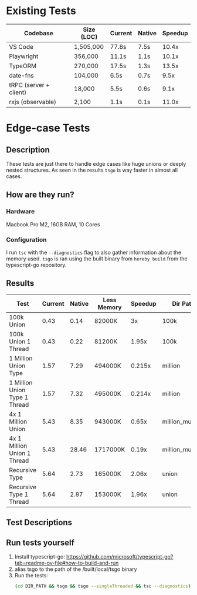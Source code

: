 # Existing Tests

| Codebase               | Size (LOC) | Current | Native | Speedup |
| ---------------------- | ---------- | ------- | ------ | ------- |
| VS Code                | 1,505,000  | 77.8s   | 7.5s   | 10.4x   |
| Playwright             | 356,000    | 11.1s   | 1.1s   | 10.1x   |
| TypeORM                | 270,000    | 17.5s   | 1.3s   | 13.5x   |
| date-fns               | 104,000    | 6.5s    | 0.7s   | 9.5x    |
| tRPC (server + client) | 18,000     | 5.5s    | 0.6s   | 9.1x    |
| rxjs (observable)      | 2,100      | 1.1s    | 0.1s   | 11.0x   |

# Edge-case Tests

## Description

These tests are just there to handle edge cases like huge unions or deeply nested structures. As seen in the results `tsgo` is way faster in almost all cases.

## How are they run?

### Hardware

Macbook Pro M2, 16GB RAM, 10 Cores

### Configuration

I run `tsc` with the `--diagnostics` flag to also gather information about the memory used. `tsgo` is ran using the built binary from `hereby build` from the typescript-go repository.

## Results

| Test                          | Current | Native | Less Memory | Speedup | Dir Path         |
|-------------------------------|---------|--------|-------------|---------|------------------|
| 100k Union                    | 0.43    | 0.14   | 82000K      | 3x      | 100k             |
| 100k Union 1 Thread           | 0.43    | 0.22   | 81200K      | 1.95x   | 100k             |
| 1 Million Union Type          | 1.57    | 7.29   | 494000K     | 0.215x  | million          |
| 1 Million Union Type 1 Thread | 1.57    | 7.32   | 495000K     | 0.214x  | million          |
| 4x 1 Million Union            | 5.43    | 8.35   | 943000K     | 0.65x   | million_multiple |
| 4x 1 Million Union 1 Thread   | 5.43    | 28.46  | 1717000K    | 0.19x   | million_multiple |
| Recursive Type                | 5.64    | 2.73   | 165000K     | 2.06x   | union            |
| Recursive Type 1 Thread       | 5.64    | 2.87   | 153000K     | 1.96x   | union            |

## Test Descriptions

## Run tests yourself

1. Install typescript-go: https://github.com/microsoft/typescript-go?tab=readme-ov-file#how-to-build-and-run
2. alias tsgo to the path of the /built/local/tsgo binary
3. Run the tests:
   ```bash
   (cd DIR_PATH && tsgo && tsgo --singleThreaded && tsc --diagnostics);
   ```
